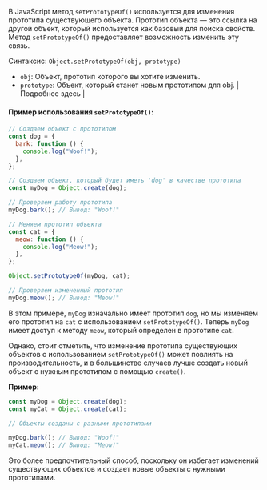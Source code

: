 В JavaScript метод `setPrototypeOf()` используется для изменения прототипа существующего объекта. Прототип объекта — это ссылка на другой объект, который используется как базовый для поиска свойств. Метод `setPrototypeOf()` предоставляет возможность изменить эту связь.

Синтаксис: `Object.setPrototypeOf(obj, prototype)`

- `obj`: Объект, прототип которого вы хотите изменить.
- `prototype`: Объект, который станет новым прототипом для obj. | Подробнее здесь |

#### Пример использования `setPrototypeOf()`:

```js
// Создаем объект с прототипом
const dog = {
  bark: function () {
    console.log("Woof!");
  },
};

// Создаем объект, который будет иметь 'dog' в качестве прототипа
const myDog = Object.create(dog);

// Проверяем работу прототипа
myDog.bark(); // Вывод: "Woof!"

// Меняем прототип объекта
const cat = {
  meow: function () {
    console.log("Meow!");
  },
};

Object.setPrototypeOf(myDog, cat);

// Проверяем измененный прототип
myDog.meow(); // Вывод: "Meow!"
```

В этом примере, `myDog` изначально имеет прототип `dog`, но мы изменяем его прототип на `cat` с использованием `setPrototypeOf()`. Теперь `myDog` имеет доступ к методу `meow`, который определен в прототипе `cat`.

Однако, стоит отметить, что изменение прототипа существующих объектов с использованием `setPrototypeOf()` может повлиять на производительность, и в большинстве случаев лучше создать новый объект с нужным прототипом с помощью `create()`.

**Пример:**

```js
const myDog = Object.create(dog);
const myCat = Object.create(cat);

// Объекты созданы с разными прототипами

myDog.bark(); // Вывод: "Woof!"
myCat.meow(); // Вывод: "Meow!"
```

Это более предпочтительный способ, поскольку он избегает изменений существующих объектов и создает новые объекты с нужными прототипами.

